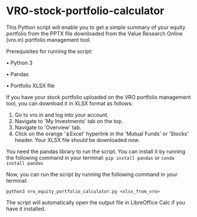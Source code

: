 # VRO-stock-portfolio-calculator
This Python script will enable you to get a simple summary of your equity portfolio from the PPTX file downloaded from the Value Research Online (vro.in) portfolio management tool.



Prerequisites for running the script:

• Python 3

• Pandas

• Portfolio XLSX file

If you have your stock portfolio uploaded on the VRO portfolio management tool, you can download it in XLSX format as follows:
1. Go to vro.in and log into your account.
2. Navigate to 'My Investments' tab on the top.
3. Navigate to 'Overview' tab.
4. Click on the orange '⤓Excel' hyperlink in the 'Mutual Funds' or 'Stocks' header.
Your XLSX file should be downloaded now. 

You need the pandas library to run the script. You can install it by running the following command in your terminal:
```pip install pandas```
or
```conda install pandas```

Now, you can run the script by running the following command in your terminal:

```python3 vro_equity_portfolio_calculator.py <xlsx_from_vro>```

The script will automatically open the output file in LibreOffice Calc if you have it installed.
